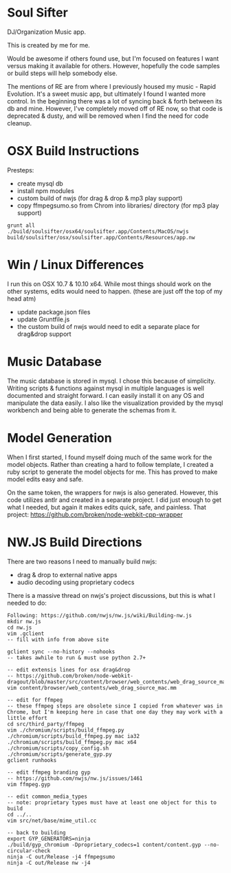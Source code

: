 Soul Sifter
===========

DJ/Organization Music app.

This is created by me for me.

Would be awesome if others found use, but I'm focused on features I want versus making it available for others. However, hopefully the code samples or build steps will help somebody else.

The mentions of RE are from where I previously housed my music - Rapid Evolution. It's a sweet music app, but ultimately I found I wanted more control. In the beginning there was a lot of syncing back & forth between its db and mine. However, I've completely moved off of RE now, so that code is deprecated & dusty, and will be removed when I find the need for code cleanup.

OSX Build Instructions
======================
Presteps:
* create mysql db
* install npm modules
* custom build of nwjs (for drag & drop & mp3 play support)
* copy ffmpegsumo.so from Chrom into libraries/ directory (for mp3 play support)

```
grunt all
./build/soulsifter/osx64/soulsifter.app/Contents/MacOS/nwjs build/soulsifter/osx/soulsifter.app/Contents/Resources/app.nw
```

Win / Linux Differences
=======================
I run this on OSX 10.7 & 10.10 x64. While most things should work on the other systems, edits would need to happen. (these are just off the top of my head atm)
* update package.json files
* update Gruntfile.js
* the custom build of nwjs would need to edit a separate place for drag&drop support

Music Database
==============
The music database is stored in mysql. I chose this because of simplicity. Writing scripts & functions against mysql in multiple languages is well documented and straight forward. I can easily install it on any OS and manipulate the data easily. I also like the visualization provided by the mysql workbench and being able to generate the schemas from it.

Model Generation
================
When I first started, I found myself doing much of the same work for the model objects. Rather than creating a hard to follow template, I created a ruby script to generate the model objects for me. This has proved to make model edits easy and safe.

On the same token, the wrappers for nwjs is also generated. However, this code utilizes antlr and created in a separate project. I did just enough to get what I needed, but again it makes edits quick, safe, and painless. That project: https://github.com/broken/node-webkit-cpp-wrapper

NW.JS Build Directions
======================
There are two reasons I need to manually build nwjs:
* drag & drop to external native apps
* audio decoding using proprietary codecs

There is a massive thread on nwjs's project discussions, but this is what I needed to do:

```
Following: https://github.com/nwjs/nw.js/wiki/Building-nw.js
mkdir nw.js
cd nw.js
vim .gclient
-- fill with info from above site

gclient sync --no-history --nohooks
-- takes awhile to run & must use python 2.7+

-- edit extensis lines for osx drag&drop
-- https://github.com/broken/node-webkit-dragout/blob/master/src/content/browser/web_contents/web_drag_source_mac.mm
vim content/browser/web_contents/web_drag_source_mac.mm

-- edit for ffmpeg
-- these ffmpeg steps are obsolete since I copied from whatever was in Chrome, but I'm keeping here in case that one day they may work with a little effort
cd src/third_party/ffmpeg
vim ./chromium/scripts/build_ffmpeg.py
./chromium/scripts/build_ffmpeg.py mac ia32
./chromium/scripts/build_ffmpeg.py mac x64
./chromium/scripts/copy_config.sh
./chromium/scripts/generate_gyp.py
gclient runhooks

-- edit ffmpeg branding gyp
-- https://github.com/nwjs/nw.js/issues/1461
vim ffmpeg.gyp

-- edit common_media_types
-- note: proprietary types must have at least one object for this to build
cd ../..
vim src/net/base/mime_util.cc

-- back to building
export GYP_GENERATORS=ninja
./build/gyp_chromium -Dproprietary_codecs=1 content/content.gyp --no-circular-check
ninja -C out/Release -j4 ffmpegsumo
ninja -C out/Release nw -j4
```
